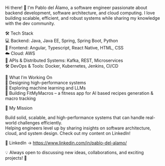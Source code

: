 Hi there! 👋 I'm Pablo del Álamo, a software engineer passionate about backend development, software architecture, and cloud computing. I love building scalable, efficient, and robust systems while sharing my knowledge with the dev community.  

🛠️ Tech Stack  
💻 Backend: Java, Java EE, Spring, Spring Boot, Python  
👀 Frontend: Angular, Typescript, React Native, HTML, CSS  
☁️ Cloud: AWS  
📡 APIs & Distributed Systems: Kafka, REST, Microservices  
🛠️ DevOps & Tools: Docker, Kubernetes, Jenkins, CI/CD  

📌 What I’m Working On  
🔹 Designing high-performance systems  
🔹 Exploring machine learning and LLMs  
🔹 Building FitMyMacros – a fitness app for AI based recipes generation & macro tracking  

🎯 My Mission  

Build solid, scalable, and high-performance systems that can handle real-world challenges efficiently.  
Helping engineers level up by sharing insights on software architecture, cloud, and system design. Check out my content on LinkedIn!  

💼 LinkedIn -> https://www.linkedin.com/in/pablo-del-alamo/  

💡 Always open to discussing new ideas, collaborations, and exciting projects! 🚀
